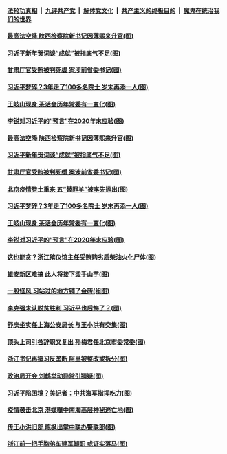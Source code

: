 ####  [法轮功真相](../../../../basic/blob/master/README.md?t=01020601) &nbsp;|&nbsp; [九评共产党](../../../../9ping.md/blob/master/README.md?t=01020601) &nbsp;|&nbsp; [解体党文化](../../../../jtdwh.md/blob/master/README.md?t=01020601)  &nbsp;|&nbsp; [共产主义的终极目的](../../../../gczydzjmd.md/blob/master/README.md?t=01020601) &nbsp;|&nbsp; [魔鬼在统治我们的世界](../../../../mgztzwmdsj.md/blob/master/README.md?t=01020601) 

#### [最高法空降 陕西检察院新书记因薄熙来升官(图)](../pages/p2/957778.md?t=01020601) 

#### [习近平新年贺词谈“成就”被指底气不足(图)](../pages/p2/957726.md?t=01020601) 

#### [甘肃厅官受贿被判死缓 案涉前省委书记(图)](../pages/p2/957731.md?t=01020601) 

#### [习近平梦碎？3年走了100多名院士 岁末再添一人(图)](../pages/p2/957710.md?t=01020601) 

#### [王岐山现身 茶话会历年常委有一变化(图)](../pages/p2/957670.md?t=01020601) 

#### [李锐对习近平的“预言”在2020年末应验(图)](../pages/p2/957663.md?t=01020601) 

#### [最高法空降 陕西检察院新书记因薄熙来升官(图)](../pages/p2/957778.md?t=01020601) 

#### [习近平新年贺词谈“成就”被指底气不足(图)](../pages/p2/957726.md?t=01020601) 

#### [甘肃厅官受贿被判死缓 案涉前省委书记(图)](../pages/p2/957731.md?t=01020601) 

#### [北京疫情卷土重来 五“替罪羊”被率先抛出(图)](../pages/p2/957729.md?t=01020601) 

#### [习近平梦碎？3年走了100多名院士 岁末再添一人(图)](../pages/p2/957710.md?t=01020601) 

#### [王岐山现身 茶话会历年常委有一变化(图)](../pages/p2/957670.md?t=01020601) 

#### [李锐对习近平的“预言”在2020年末应验(图)](../pages/p2/957663.md?t=01020601) 

#### [这也能贪？浙江殡仪馆主任受贿购劣质柴油火化尸体(图)](../pages/p2/957638.md?t=01020601) 

#### [雄安新区难搞 此人将接下烫手山芋(图)](../pages/p2/957626.md?t=01020601) 

#### [一股怪风 习站过的地方铺了金砖(组图)](../pages/p2/957603.md?t=01020601) 

#### [李克强未认脱贫胜利 习近平也后悔了？(图)](../pages/p2/957538.md?t=01020601) 

#### [舒庆坐实任上海公安局长 与王小洪有交集(图)](../pages/p2/957529.md?t=01020601) 

#### [顶头上司引咎辞职又复出 孙梅君任北京市委常委(图)](../pages/p2/957509.md?t=01020601) 

#### [浙江书记再挺习反垄断 阿里被整改或拆分(图)](../pages/p2/957488.md?t=01020601) 

#### [政治局开会 刘鹤举动异常引猜疑(图)](../pages/p2/957485.md?t=01020601) 


#### [习近平陷困境？美记者：中共海军指挥吃力(图)](../pages/p2/957430.md?t=01020601) 

#### [疫情袭击北京 港媒曝中南海高层神秘逃亡地(图)](../pages/p2/957388.md?t=01020601) 

#### [传王小洪旧部 陈枫出掌中联办警联部(图)](../pages/p2/957395.md?t=01020601) 

#### [浙江前一把手胞弟车建军卸职 或证实落马(图)](../pages/p2/957378.md?t=01020601) 

